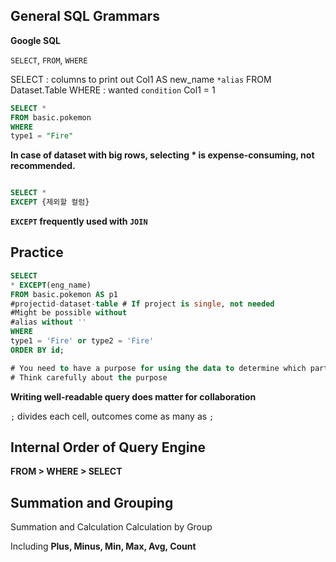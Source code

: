 ## General SQL Grammars

**Google SQL**

`SELECT`, `FROM`, `WHERE`

SELECT : columns to print out
Col1 AS new_name `*alias`
FROM Dataset.Table
WHERE : wanted `condition`
Col1 = 1

``` sql
SELECT *
FROM basic.pokemon
WHERE
type1 = "Fire"
```

**In case of dataset with big rows, selecting * is expense-consuming, not recommended.**

``` sql

SELECT *
EXCEPT {제외할 컬럼}

```
**`EXCEPT` frequently used with `JOIN`**

## Practice

``` sql
SELECT
* EXCEPT(eng_name)
FROM basic.pokemon AS p1
#projectid-dataset-table # If project is single, not needed
#Might be possible without
#alias without ''
WHERE 
type1 = 'Fire' or type2 = 'Fire'
ORDER BY id;

# You need to have a purpose for using the data to determine which parts to output
# Think carefully about the purpose
```

**Writing well-readable query does matter for collaboration**

`;` divides each cell, outcomes come as many as `;`

## Internal Order of Query Engine

**FROM > WHERE > SELECT**


## Summation and Grouping

Summation and Calculation
Calculation by Group

Including **Plus, Minus, Min, Max, Avg, Count**



